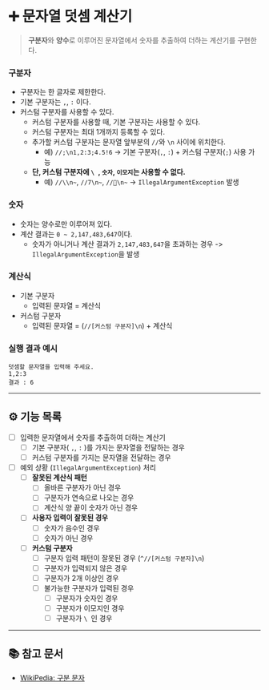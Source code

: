 # ➕ 문자열 덧셈 계산기

> **구분자**와 **양수**로 이루어진 문자열에서 숫자를 추출하여 더하는 계산기를 구현한다.

### 구분자

- 구분자는 한 글자로 제한한다.
- 기본 구분자는 `,`, `:` 이다.
- 커스텀 구분자를 사용할 수 있다.
    - 커스텀 구분자를 사용할 때, 기본 구분자는 사용할 수 있다.
    - 커스텀 구분자는 최대 1개까지 등록할 수 있다.
    - 추가할 커스텀 구분자는 문자열 앞부분의 `//`와 `\n` 사이에 위치한다.
      - 예) `//;\n1,2:3;4.5!6` ->  기본 구분자(`,`, `:`) + 커스텀 구분자(`;`) 사용 가능
    - **단, 커스텀 구분자에 `\ `, `숫자`, `이모지`는 사용할 수 없다.**
        - 예) `//\\n~`, `//7\n~`, `//🤫\n~` -> `IllegalArgumentException` 발생

### 숫자

- 숫자는 양수로만 이루어져 있다.
- 계산 결과는 `0 ~ 2,147,483,647`이다.
    - 숫자가 아니거나 계산 결과가 `2,147,483,647`을 초과하는 경우 -> `IllegalArgumentException`을 발생

### 계산식

- 기본 구분자
    - 입력된 문자열 = 계산식
- 커스텀 구분자 
    - 입력된 문자열 = (`//[커스텀 구분자]\n`) + 계산식

### 실행 결과 예시

```text
덧셈할 문자열을 입력해 주세요.
1,2:3
결과 : 6
```

---

## ⚙️ 기능 목록

- [ ] 입력한 문자열에서 숫자를 추출하여 더하는 계산기
    - [ ] 기본 구분자( `,`, `:` )를 가지는 문자열을 전달하는 경우
    - [ ] 커스텀 구분자를 가지는 문자열을 전달하는 경우
- [ ] 예외 상황 (`IllegalArgumentException`) 처리
    - [ ] **잘못된 계산식 패턴**
        - [ ] 올바른 구분자가 아닌 경우
        - [ ] 구분자가 연속으로 나오는 경우
        - [ ] 계산식 양 끝이 숫자가 아닌 경우
    - [ ] **사용자 입력이 잘못된 경우**
        - [ ] 숫자가 음수인 경우
        - [ ] 숫자가 아닌 경우
    - [ ] **커스텀 구분자**
        - [ ] 구분자 입력 패턴이 잘못된 경우 (`^//[커스텀 구분자]\n`)
        - [ ] 구분자가 입력되지 않은 경우
        - [ ] 구분자가 2개 이상인 경우
        - [ ] 불가능한 구분자가 입력된 경우
            - [ ] 구분자가 숫자인 경우
            - [ ] 구분자가 이모지인 경우
            - [ ] 구분자가 `\ `인 경우

---

## 📚 참고 문서

- [WikiPedia: 구분 문자](https://w.wiki/Bc3r)